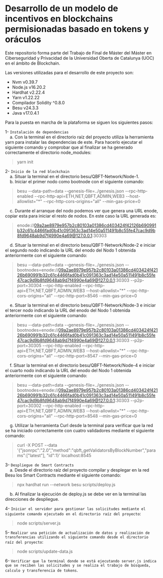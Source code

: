 <h1>Desarrollo de un modelo de incentivos en blockchains permisionadas basado en tokens y oráculos </h1>

Este repositorio forma parte del Trabajo de Final de Máster del Máster en Ciberseguridad y Privacidad de la Universidad Oberta de Catalunya (UOC) en el ámbito de Blockchain.

Las versiones utilizadas para el desarrollo de este proyecto son:

-	Nvm v0.39.7
-	Node.js v16.20.2
-	Hardhat v2.22.4
-	Yarn v1.22.22
-	Compilador Solidity ^0.8.0
-	Besu v24.3.3
-	Java v17.0.4.1

Para la puesta en marcha de la plataforma se siguen los siguientes pasos:
 
1-	`Instalación de dependencias`<br>
&nbsp;&nbsp;&nbsp;&nbsp;a.	Con la terminal en el directorio raíz del proyecto utiliza la herramienta yarn para instalar las dependencias de este. Para hacerlo ejecutar el siguiente comando y comprobar que al finalizar se ha generado correctamente el directorio node_modules:
>yarn init

2-	`Inicio de la red blockchain`<br>
&nbsp;&nbsp;&nbsp;&nbsp;a.	Situar la terminal en el directorio besu/QBFT-Network/Node-1.<br>
&nbsp;&nbsp;&nbsp;&nbsp;b.	Iniciar el primer nodo como bootnode con el siguiente comando:
>besu --data-path=data --genesis-file=../genesis.json --rpc-http-enabled --rpc-http-api=ETH,NET,QBFT,ADMIN,WEB3 --host-allowlist="*" --rpc-http-cors-origins="all" --min-gas-price=0

&nbsp;&nbsp;&nbsp;&nbsp;c.	Durante el arranque del nodo podemos ver que genera una URL enode, copiar esta para iniciar el resto de nodos. En este caso la URL generada es: 
>enode://09a2ae8979e957b2c80103a01386cd403424f42126b690991b32c61c4466fad0b41c091363c3ad14e50a511491b8c55fe47cac9d9b8fd9648ab9d7f4990e4a69@127.0.0.1:30303

&nbsp;&nbsp;&nbsp;&nbsp;d.	Situar la terminal en el directorio besu/QBFT-Network/Node-2 e iniciar el segundo nodo indicando la URL del enodo del Nodo 1 obtenida anteriormente con el siguiente comando:
>besu --data-path=data --genesis-file=../genesis.json --bootnodes=enode://09a2ae8979e957b2c80103a01386cd403424f42126b690991b32c61c4466fad0b41c091363c3ad14e50a511491b8c55fe47cac9d9b8fd9648ab9d7f4990e4a69@127.0.0.1:30303 --p2p-port=30304 --rpc-http-enabled --rpc-http-api=ETH,NET,QBFT,ADMIN,WEB3  --host-allowlist="*" --rpc-http-cors-origins="all" --rpc-http-port=8546 --min-gas-price=0

&nbsp;&nbsp;&nbsp;&nbsp;e.	Situar la terminal en el directorio besu/QBFT-Network/Node-3 e iniciar el tercer nodo indicando la URL del enodo del Nodo 1 obtenida anteriormente con el siguiente comando:
>besu --data-path=data --genesis-file=../genesis.json --bootnodes=enode://09a2ae8979e957b2c80103a01386cd403424f42126b690991b32c61c4466fad0b41c091363c3ad14e50a511491b8c55fe47cac9d9b8fd9648ab9d7f4990e4a69@127.0.0.1:30303 --p2p-port=30305 --rpc-http-enabled --rpc-http-api=ETH,NET,QBFT,ADMIN,WEB3  --host-allowlist="*" --rpc-http-cors-origins="all" --rpc-http-port=8547 --min-gas-price=0

&nbsp;&nbsp;&nbsp;&nbsp;f.	Situar la terminal en el directorio besu/QBFT-Network/Node-4 e iniciar el cuarto nodo indicando la URL del enodo del Nodo 1 obtenida anteriormente con el siguiente comando:
>besu --data-path=data --genesis-file=../genesis.json --bootnodes=enode://09a2ae8979e957b2c80103a01386cd403424f42126b690991b32c61c4466fad0b41c091363c3ad14e50a511491b8c55fe47cac9d9b8fd9648ab9d7f4990e4a69@127.0.0.1:30303 --p2p-port=30302 --rpc-http-enabled --rpc-http-api=ETH,NET,QBFT,ADMIN,WEB3  --host-allowlist="*" --rpc-http-cors-origins="all" --rpc-http-port=8548 --min-gas-price=0

&nbsp;&nbsp;&nbsp;&nbsp;g.	Utilizar la herramienta Curl desde la terminal para verificar que la red se ha iniciado correctamente con cuatro validadores mediante el siguiente comando:
>curl -X POST --data '{"jsonrpc":"2.0","method":"qbft_getValidatorsByBlockNumber","params":["latest"], "id":1}' localhost:8545

3-	`Despliegue de Smart Contracts`<br>
&nbsp;&nbsp;&nbsp;&nbsp;a.	Desde el directorio raíz del proyecto compilar y desplegar en la red Besu los Smart Contracts mediante el siguiente comando:
>npx hardhat run --network besu scripts/deploy.js

&nbsp;&nbsp;&nbsp;&nbsp;b.	Al finalizar la ejecución de deploy.js se debe ver en la terminal las direcciones de despliegue. 

4-	`Iniciar el servidor para gestionar las solicitudes mediante el siguiente comando ejecutado en el directorio raíz del proyecto`:
>node scripts/server.js

5-	`Realizar una petición de actualización de datos y realización de transferencias utilizando el siguiente comando desde el directorio raíz del proyecto`:
>node scripts/update-data.js

6-	`Verificar que la terminal donde se está ejecutando server.js indica que se reciben las solicitudes y se realiza el trabajo de búsqueda, calculo y transferencia de tokens`.




